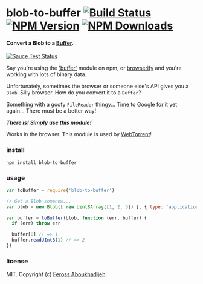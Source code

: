 # blob-to-buffer [![Build Status][travis-image]][travis-url] [![NPM Version][npm-image]][npm-url] [![NPM Downloads][downloads-image]][downloads-url]

#### Convert a Blob to a [Buffer](https://github.com/feross/buffer).

[![Sauce Test Status](https://saucelabs.com/browser-matrix/simple-websocket.svg)](https://saucelabs.com/u/simple-websocket)

Say you're using the ['buffer'](https://github.com/feross/buffer) module on npm, or
[browserify](http://browserify.org/) and you're working with lots of binary data.

Unfortunately, sometimes the browser or someone else's API gives you a `Blob`. Silly
browser. How do you convert it to a `Buffer`?

Something with a goofy `FileReader` thingy... Time to Google for it yet again... There must be a better way!

***There is! Simply use this module!***

Works in the browser. This module is used by [WebTorrent](http://webtorrent.io)!

### install

```
npm install blob-to-buffer
```

### usage

```js
var toBuffer = require('blob-to-buffer')

// Get a Blob somehow...
var blob = new Blob([ new Uint8Array([1, 2, 3]) ], { type: 'application/octet-binary' })

var buffer = toBuffer(blob, function (err, buffer) {
  if (err) throw err

  buffer[0] // => 1
  buffer.readUInt8(1) // => 2
})
```

### license

MIT. Copyright (c) [Feross Aboukhadijeh](http://feross.org).

[travis-image]: https://img.shields.io/travis/feross/blob-to-buffer.svg?style=flat
[travis-url]: https://travis-ci.org/feross/blob-to-buffer
[npm-image]: https://img.shields.io/npm/v/blob-to-buffer.svg?style=flat
[npm-url]: https://npmjs.org/package/blob-to-buffer
[downloads-image]: https://img.shields.io/npm/dm/blob-to-buffer.svg?style=flat
[downloads-url]: https://npmjs.org/package/blob-to-buffer
